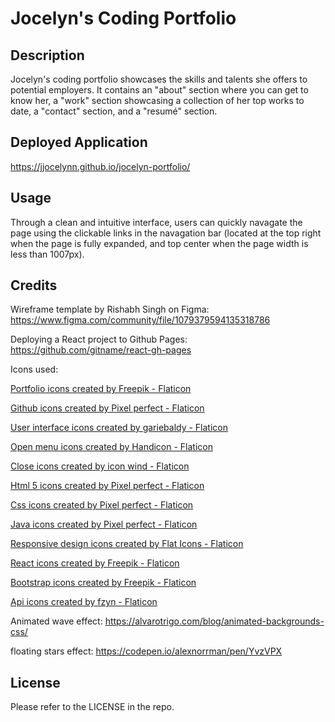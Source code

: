 # Jocelyn's Coding Portfolio

## Description

Jocelyn's coding portfolio showcases the skills and talents she offers to potential employers. It contains an "about" section where you can get to know her, a "work" section showcasing a collection of her top works to date, a "contact" section, and a "resumé" section.

## Deployed Application

https://jjocelynn.github.io/jocelyn-portfolio/

## Usage

Through a clean and intuitive interface, users can quickly navagate the page using the clickable links in the navagation bar (located at the top right when the page is fully expanded, and top center when the page width is less than 1007px).

<!-- ![header and intro at full width vs at less than 1007px](./main/public/assets/images/header-and-intro.jpg) -->

## Credits

Wireframe template by Rishabh Singh on Figma: https://www.figma.com/community/file/1079379594135318786

Deploying a React project to Github Pages:
https://github.com/gitname/react-gh-pages

Icons used:

<a href="https://www.flaticon.com/free-icons/portfolio" title="portfolio icons">Portfolio icons created by Freepik - Flaticon</a>

<a href="https://www.flaticon.com/free-icons/github" title="github icons">Github icons created by Pixel perfect - Flaticon</a>

<a href="https://www.flaticon.com/free-icons/user-interface" title="user interface icons">User interface icons created by gariebaldy - Flaticon</a>

<a href="https://www.flaticon.com/free-icons/open-menu" title="open menu icons">Open menu icons created by Handicon - Flaticon</a>

<a href="https://www.flaticon.com/free-icons/close" title="close icons">Close icons created by icon wind - Flaticon</a>

<a href="https://www.flaticon.com/free-icons/html-5" title="html 5 icons">Html 5 icons created by Pixel perfect - Flaticon</a>

<a href="https://www.flaticon.com/free-icons/css" title="css icons">Css icons created by Pixel perfect - Flaticon</a>

<a href="https://www.flaticon.com/free-icons/java" title="java icons">Java icons created by Pixel perfect - Flaticon</a>

<a href="https://www.flaticon.com/free-icons/responsive-design" title="responsive design icons">Responsive design icons created by Flat Icons - Flaticon</a>

<a href="https://www.flaticon.com/free-icons/react" title="react icons">React icons created by Freepik - Flaticon</a>

<a href="https://www.flaticon.com/free-icons/bootstrap" title="bootstrap icons">Bootstrap icons created by Freepik - Flaticon</a>

<a href="https://www.flaticon.com/free-icons/api" title="api icons">Api icons created by fzyn - Flaticon</a>

Animated wave effect: https://alvarotrigo.com/blog/animated-backgrounds-css/

floating stars effect: https://codepen.io/alexnorrman/pen/YvzVPX

## License

Please refer to the LICENSE in the repo.
